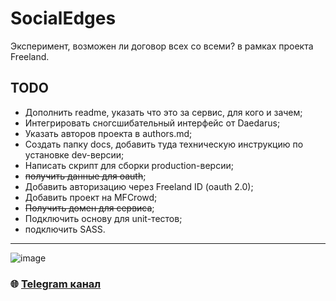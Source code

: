 # SocialEdges
Эксперимент, возможен ли договор всех со всеми?
в рамках проекта Freeland.

## TODO

* Дополнить readme, указать что это за сервис, для кого и зачем;
* Интегрировать сногсшибательный интерфейс от Daedarus;
* Указать авторов проекта в authors.md;
* Создать папку docs, добавить туда техническую инструкцию по установке dev-версии;
* Написать скрипт для сборки production-версии;
* ~~получить данные для oauth~~;
* Добавить авторизацию через Freeland ID (oauth 2.0);
* Добавить проект на MFCrowd;
* ~~Получить домен для сервиса~~;
* Подключить основу для unit-тестов;
* подключить SASS.

---

![image](https://github.com/Sagleft/Sagleft/raw/master/image.png)

### :globe_with_meridians: [Telegram канал](https://t.me/+VIvd8j6xvm9iMzhi)
